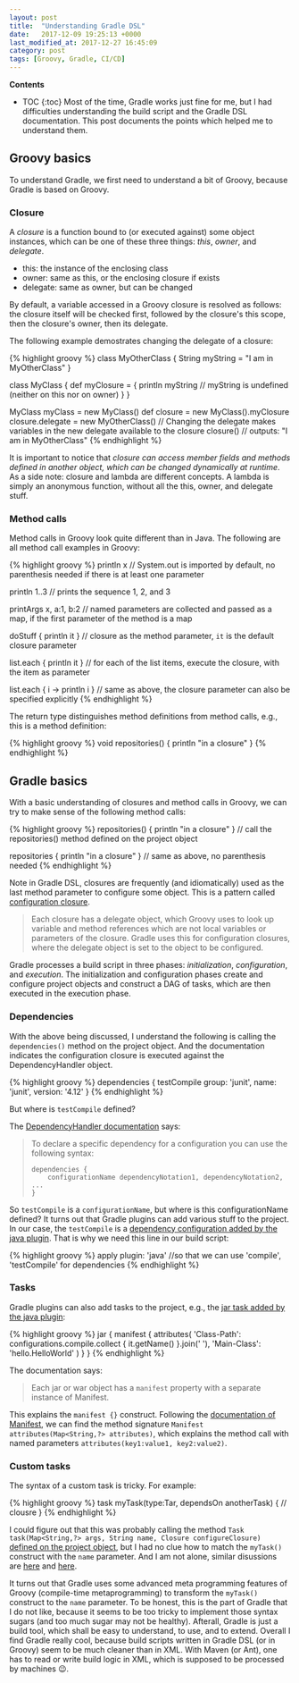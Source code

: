 ```yaml
---
layout: post
title:  "Understanding Gradle DSL"
date:   2017-12-09 19:25:13 +0000
last_modified_at: 2017-12-27 16:45:09
category: post
tags: [Groovy, Gradle, CI/CD]
---
```


**Contents**
* TOC
{:toc}
Most of the time, Gradle works just fine for me, but I had difficulties
understanding the build script and the Gradle DSL documentation. This post
documents the points which helped me to understand them.

## Groovy basics 
To understand Gradle, we first need to understand a bit of Groovy, because Gradle is based on Groovy.

### Closure

A _closure_ is a function bound to (or executed against) some object instances,
which can be one of these three things: _this_, _owner_, and _delegate_.

- this: the instance of the enclosing class
- owner: same as this, or the enclosing closure if exists
- delegate: same as owner, but can be changed

By default, a variable accessed in a Groovy closure is resolved as follows:
the closure itself will be checked first, followed by the closure's this scope,
then the closure's owner, then its delegate.

The following example demostrates changing the delegate of a closure:

{% highlight groovy %}
class MyOtherClass {
    String myString = "I am in MyOtherClass"
}

class MyClass {
    def myClosure = {
        println myString // myString is undefined (neither on this nor on owner)
    }
}

MyClass myClass = new MyClass()
def closure = new MyClass().myClosure
closure.delegate = new MyOtherClass() // Changing the delegate makes variables in the new delegate available to the closure
closure()   // outputs: "I am in MyOtherClass"
{% endhighlight %}

It is important to notice that _closure can access member fields and methods defined in another object, which can be changed dynamically at runtime_.
As a side note: closure and lambda are different concepts. A lambda is simply an anonymous function, without all the this, owner, and delegate stuff.

### Method calls

Method calls in Groovy look quite different than in Java. The following are all method call examples in Groovy:

{% highlight groovy %}
println x // System.out is imported by default, no parenthesis needed if there is at least one parameter

println 1..3 // prints the sequence 1, 2, and 3

printArgs x, a:1, b:2 // named parameters are collected and passed as a map, if the first parameter of the method is a map

doStuff { println it } // closure as the method parameter, `it` is the default closure parameter

list.each { println it } // for each of the list items, execute the closure, with the item as parameter

list.each { i -> println i } // same as above, the closure parameter can also be specified explicitly
{% endhighlight %}

The return type distinguishes method definitions from method calls, e.g., this is a method definition:

{% highlight groovy %}
void repositories() { println "in a closure" }
{% endhighlight %}

## Gradle basics

With a basic understanding of closures and method calls in Groovy, we can try to make sense of the following method calls:

{% highlight groovy %}
repositories() { println "in a closure" } // call the repositories() method defined on the project object

repositories { println "in a closure" } // same as above, no parenthesis needed
{% endhighlight %}

Note in Gradle DSL, closures are frequently (and idiomatically) used as the
last method parameter to configure some object. This is a pattern called
[configuration closure](https://docs.gradle.org/current/userguide/writing_build_scripts.html#groovy-dsl-basics).

>Each closure has a delegate object, which Groovy uses to look up variable and
method references which are not local variables or parameters of the closure.
Gradle uses this for configuration closures, where the delegate object is set
to the object to be configured.

Gradle processes a build script in three phases: _initialization_, _configuration_,
and _execution_. The initialization and configuration phases create and configure
project objects and construct a DAG of tasks, which are then executed in the
execution phase. 

### Dependencies

With the above being discussed, I understand the following is calling the `dependencies()` method on the project object.
And the documentation indicates the configuration closure is executed against the DependencyHandler object.

{% highlight groovy %}
dependencies {
    testCompile group: 'junit', name: 'junit', version: '4.12'
}
{% endhighlight %}

But where is `testCompile` defined?

The [DependencyHandler documentation](https://docs.gradle.org/current/javadoc/org/gradle/api/artifacts/dsl/DependencyHandler.html) says:

>To declare a specific dependency for a configuration you can use the following syntax:
> 
>     dependencies {
>         configurationName dependencyNotation1, dependencyNotation2, ...
>     }

So `testCompile` is a `configurationName`, but where is this configurationName defined? It turns out that Gradle plugins can add various stuff to the project.
In our case, the `testCompile` is a [dependency configuration added by the java plugin](https://docs.gradle.org/current/userguide/java_plugin.html#sec:java_plugin_and_dependency_management). That is why we need this line in our build script:

{% highlight groovy %}
apply plugin: 'java' //so that we can use 'compile', 'testCompile' for dependencies
{% endhighlight %}

### Tasks

Gradle plugins can also add tasks to the project, e.g., the [jar task added by the java plugin](https://docs.gradle.org/current/userguide/java_plugin.html#sec:jar):

{% highlight groovy %}
jar {
  manifest {
    attributes(
      'Class-Path': configurations.compile.collect { it.getName() }.join(' '),
      'Main-Class': 'hello.HelloWorld'
    )
  }
}
{% endhighlight %}

The documentation says:

>Each jar or war object has a `manifest` property with a separate instance of Manifest.

This explains the `manifest {}` construct. Following the [documentation of
Manifest](https://docs.gradle.org/current/javadoc/org/gradle/api/java/archives/Manifest.html),
we can find the method signature `Manifest attributes(Map<String,?>
attributes)`, which explains the method call with named parameters
`attributes(key1:value1, key2:value2)`.

### Custom tasks

The syntax of a custom task is tricky. For example:

{% highlight groovy %}
task myTask(type:Tar, dependsOn anotherTask) {
    // clousre
}
{% endhighlight %}

I could figure out that this was probably calling the method `Task
task(Map<String,?> args, String name, Closure configureClosure)` [defined on
the project object](https://docs.gradle.org/current/javadoc/org/gradle/api/Project.html#task(java.util.Map,%20java.lang.String,%20groovy.lang.Closure)),
but I had no clue how to match the `myTask()` construct with the `name`
parameter. And I am not alone, similar disussions are
[here](https://discuss.gradle.org/t/how-to-translate-task-keyword-in-dsl-into-groovy-call/7243)
and
[here](https://stackoverflow.com/questions/27584463/understanding-the-groovy-syntax-in-a-gradle-task-definition).

It turns out that Gradle uses some advanced meta programming features of Groovy
(compile-time metaprogramming) to transform the `myTask()` construct to the
`name` parameter. To be honest, this is the part of Gradle that I do not like,
because it seems to be too tricky to implement those syntax sugars (and too
much sugar may not be healthy). Afterall, Gradle is just a build tool, which
shall be easy to understand, to use, and to extend. Overall I find Gradle
really cool, because build scripts written in Gradle DSL (or in Groovy) seem to
be much cleaner than in XML. With Maven (or Ant), one has to read or write
build logic in XML, which is supposed to be processed by machines :wink:.
